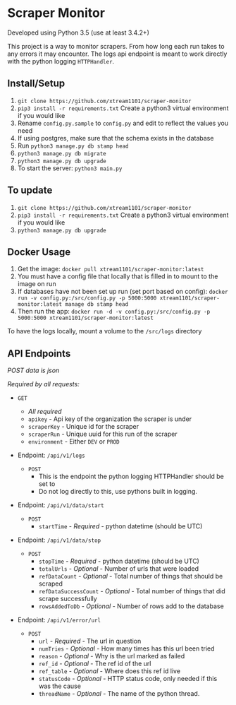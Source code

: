 # Scraper Monitor

Developed using Python 3.5 (use at least 3.4.2+)

This project is a way to monitor scrapers. From how long each run takes to any errors it may encounter.
The logs api endpoint is meant to work directly with the python logging `HTTPHandler`.

## Install/Setup

1. `git clone https://github.com/xtream1101/scraper-monitor`
1. `pip3 install -r requirements.txt` Create a python3 virtual environment if you would like
1. Rename `config.py.sample` to `config.py` and edit to reflect the values you need
1. If using postgres, make sure that the schema exists in the database
1. Run `python3 manage.py db stamp head`
1. `python3 manage.py db migrate`
1. `python3 manage.py db upgrade`
1. To start the server: `python3 main.py`

## To update
1. `git clone https://github.com/xtream1101/scraper-monitor`
1. `pip3 install -r requirements.txt` Create a python3 virtual environment if you would like
1. `python3 manage.py db upgrade`

## Docker Usage

1. Get the image: `docker pull xtream1101/scraper-monitor:latest`
1. You must have a config file that locally that is filled in to mount to the image on run
1. If databases have not been set up run (set port based on config): `docker run -v config.py:/src/config.py -p 5000:5000 xtream1101/scraper-monitor:latest manage db stamp head`
1. Then run the app: `docker run -d -v config.py:/src/config.py -p 5000:5000 xtream1101/scraper-monitor:latest`

To have the logs locally, mount a volume to the `/src/logs` directory

## API Endpoints
_POST data is json_

*Required by all requests:*
- `GET`
  - *All required*
  - `apikey` - Api key of the organization the scraper is under
  - `scraperKey` - Unique id for the scraper
  - `scraperRun` - Unique uuid for this run of the scraper
  - `environment` - Either `DEV` or `PROD`

- Endpoint: `/api/v1/logs`
  - `POST`
    - This is the endpoint the python logging HTTPHandler should be set to
    - Do not log directly to this, use pythons built in logging.

- Endpoint: `/api/v1/data/start`
  - `POST`
    - `startTime` - *Required* - python datetime (should be UTC)

- Endpoint: `/api/v1/data/stop`
  - `POST`
    - `stopTime` - *Required* - python datetime (should be UTC)
    - `totalUrls` - *Optional* - Number of urls that were loaded
    - `refDataCount` - *Optional* - Total number of things that should be scraped
    - `refDataSuccessCount` - *Optional* - Total number of things that did scrape successfully
    - `rowsAddedToDb` - *Optional* - Number of rows add to the database

- Endpoint: `/api/v1/error/url`
  - `POST`
    - `url` - *Required* - The url in question
    - `numTries` - *Optional* - How many times has this url been tried
    - `reason` - *Optional* - Why is the url marked as failed
    - `ref_id` - *Optional* - The ref id of the url
    - `ref_table` - *Optional* - Where does this ref id live
    - `statusCode` - *Optional* - HTTP status code, only needed if this was the cause
    - `threadName` - *Optional* - The name of the python thread.
